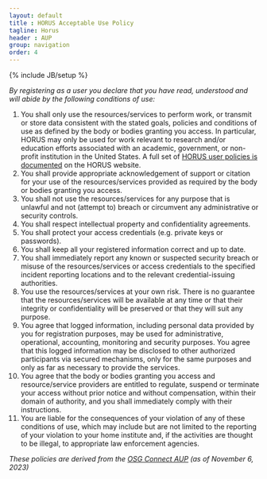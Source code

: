 ```yaml
---
layout: default
title : HORUS Acceptable Use Policy
tagline: Horus
header : AUP
group: navigation
order: 4
---
```

{% include JB/setup %}


<!-- # HORUS Acceptable Use Policy -->

*By registering as a user you declare that you have read, understood and will abide by the following conditions of use:*

1. You shall only use the resources/services to perform work, or transmit or store data
consistent with the stated goals, policies and conditions of use as defined by the body or bodies granting you access. In particular, HORUS may only be used for work relevant to research and/or education efforts associated with an academic, government, or non-profit institution in the United States. A full set of [HORUS user policies is documented](https://horus-ci.org/documentation/policy/) on the HORUS website.
2. You shall provide appropriate acknowledgement of support or citation for your use of the
resources/services provided as required by the body or bodies granting you access. 
3. You shall not use the resources/services for any purpose that is unlawful and not (attempt to) breach or circumvent any administrative or security controls.
4. You shall respect intellectual property and confidentiality agreements.
5. You shall protect your access credentials (e.g. private keys or passwords).
6. You shall keep all your registered information correct and up to date.
7. You shall immediately report any known or suspected security breach or misuse of the
resources/services or access credentials to the specified incident reporting locations and to the relevant credential-issuing authorities.
8. You use the resources/services at your own risk. There is no guarantee that the
resources/services will be available at any time or that their integrity or confidentiality will be preserved or that they will suit any purpose.
9. You agree that logged information, including personal data provided by you for registration purposes, may be used for administrative, operational, accounting, monitoring and security purposes. You agree that this logged information may be disclosed to other authorized participants via secured mechanisms, only for the same purposes and only as far as necessary to provide the services.
10. You agree that the body or bodies granting you access and resource/service providers are entitled to regulate, suspend or terminate your access without prior notice and without compensation, within their domain of authority, and you shall immediately comply with their instructions.
11. You are liable for the consequences of your violation of any of these conditions of use, which may include but are not limited to the reporting of your violation to your home institute and, if the activities are thought to be illegal, to appropriate law enforcement agencies.


*These policies are derived from the [OSG Connect AUP](https://www.osgconnect.net/aup) (as of November 6, 2023)*

